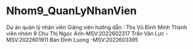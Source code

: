 # Nhom9_QuanLyNhanVien
Dự án quản lý nhân viên
Giảng viên hướng dẫn : Ths Vũ Đình Minh
Thành viên nhóm 9
Chu Thị Ngọc Ánh-MSV:2022602317
Trần Văn Lực    -MSV:2022601911
Bàn Đình Luong  -MSV:2022603395
